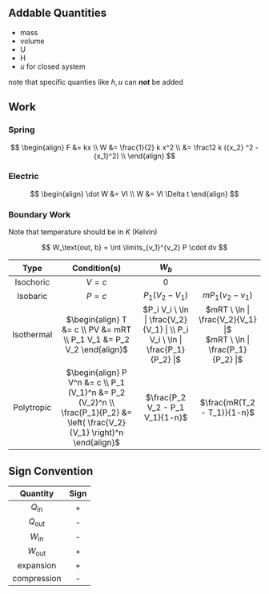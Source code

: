 ## Addable Quantities

- mass
- volume
- U
- H
- $u$ for closed system

note that specific quanties like $h, u$ can ***not*** be added

## Work

### Spring

$$
\begin{align}
F &= kx \\
W &= \frac{1}{2} k x^2 \\
&= \frac12 k ({x_2} ^2 - {x_1}^2) \\
\end{align}
$$

### Electric

$$
\begin{align}
\dot W &= VI \\
W &= VI \Delta t
\end{align}
$$

### Boundary Work

Note that temperature should be in $K$ (Kelvin)

$$
W_\text{out, b} = \int \limits_{v_1}^{v_2} P \cdot dv
$$

|    Type    |                         Condition(s)                         |                            $W_b$                             |                                                              |
| :--------: | :----------------------------------------------------------: | :----------------------------------------------------------: | :----------------------------------------------------------: |
| Isochoric  |                           $V = c$                            |                             $0$                              |                                                              |
|  Isobaric  |                           $P = c$                            |                       $P_1(V_2 - V_1)$                       |                    $mP_1(\nu_2 - \nu_1)$                     |
| Isothermal | $\begin{align} T &= c \\ PV &= mRT \\ P_1 V_1 &= P_2 V_2 \end{align}$ | $P_i V_i \ \ln \| \frac{V_2}{V_1} \| \\ P_i V_i \ \ln \| \frac{P_1}{P_2} \|$ | $mRT \ \ln \| \frac{V_2}{V_1} \|$ <br /> $mRT \ \ln \| \frac{P_1}{P_2} \|$ |
| Polytropic | $\begin{align} P V^n &= c \\ P_1 (V_1)^n &= P_2 (V_2)^n \\ \frac{P_1}{P_2} &= \left( \frac{V_2}{V_1} \right)^n  \end{align}$ | $\frac{P_2 V_2 - P_1 V_1}{1-n}$ | $\frac{mR(T_2 - T_1)}{1-n}$ |

## Sign Convention

|    Quantity    | Sign |
| :------------: | :--: |
| $Q_\text{in}$  |  +   |
| $Q_\text{out}$ |    -   |
| $W_\text{in}$  |    -   |
| $W_\text{out}$ |  +   |
|   expansion    |  +   |
|  compression   |    -   |


